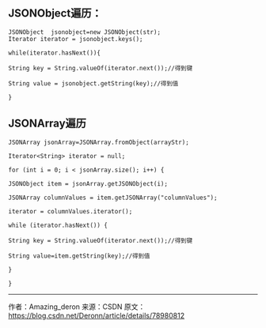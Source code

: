 ## JSONObject遍历：
```
JSONObject  jsonobject=new JSONObject(str);
Iterator iterator = jsonobject.keys();
 
while(iterator.hasNext()){
 
String key = String.valueOf(iterator.next());//得到键
 
String value = jsonobject.getString(key);//得到值
 
}
```
## JSONArray遍历
```
JSONArray jsonArray=JSONArray.fromObject(arrayStr);
 
Iterator<String> iterator = null;
 
for (int i = 0; i < jsonArray.size(); i++) {
 
JSONObject item = jsonArray.getJSONObject(i);
 
JSONArray columnValues = item.getJSONArray("columnValues");
 
iterator = columnValues.iterator();
 
while (iterator.hasNext()) {
 
String key = String.valueOf(iterator.next());//得到键
 
String value=item.getString(key);//得到值
 
}
 
}
```
--------------------- 
作者：Amazing_deron 
来源：CSDN 
原文：https://blog.csdn.net/Deronn/article/details/78980812